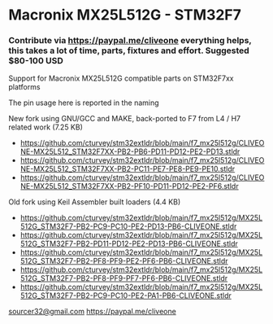 # Macronix MX25L512G - STM32F7
### Contribute via   https://paypal.me/cliveone  everything helps, this takes a lot of time, parts, fixtures and effort. Suggested $80-100 USD

Support for Macronix MX25L512G compatible parts on STM32F7xx platforms

The pin usage here is reported in the naming

New fork using GNU/GCC and MAKE, back-ported to F7 from L4 / H7 related work (7.25 KB)

 * https://github.com/cturvey/stm32extldr/blob/main/f7_mx25l512g/CLIVEONE-MX25L512_STM32F7XX-PB2-PB6-PD11-PD12-PE2-PD13.stldr
 * https://github.com/cturvey/stm32extldr/blob/main/f7_mx25l512g/CLIVEONE-MX25L512_STM32F7XX-PB2-PC11-PE7-PE8-PE9-PE10.stldr
 * https://github.com/cturvey/stm32extldr/blob/main/f7_mx25l512g/CLIVEONE-MX25L512_STM32F7XX-PB2-PF10-PD11-PD12-PE2-PF6.stldr

Old fork using Keil Assembler built loaders (4.4 KB)

* https://github.com/cturvey/stm32extldr/blob/main/f7_mx25l512g/MX25L512G_STM32F7-PB2-PC9-PC10-PE2-PD13-PB6-CLIVEONE.stldr
* https://github.com/cturvey/stm32extldr/blob/main/f7_mx25l512g/MX25L512G_STM32F7-PB2-PD11-PD12-PE2-PD13-PB6-CLIVEONE.stldr
* https://github.com/cturvey/stm32extldr/blob/main/f7_mx25l512g/MX25L512G_STM32F7-PB2-PF8-PF9-PE2-PF6-PB6-CLIVEONE.stldr
* https://github.com/cturvey/stm32extldr/blob/main/f7_mx25l512g/MX25L512G_STM32F7-PB2-PF8-PF9-PF7-PF6-PB6-CLIVEONE.stldr
* https://github.com/cturvey/stm32extldr/blob/main/f7_mx25l512g/MX25L512G_STM32F7-PB2-PC9-PC10-PE2-PA1-PB6-CLIVEONE.stldr

 sourcer32@gmail.com
 https://paypal.me/cliveone
